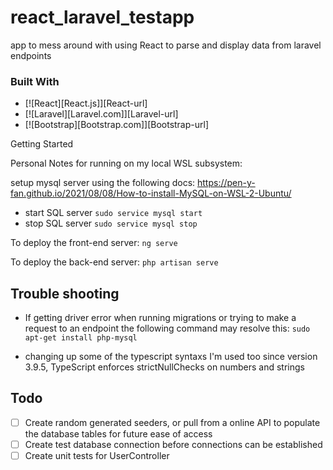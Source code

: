# react_laravel_testapp
app to mess around with using React to parse and display data from laravel endpoints

### Built With

* [![React][React.js]][React-url]
* [![Laravel][Laravel.com]][Laravel-url]
* [![Bootstrap][Bootstrap.com]][Bootstrap-url]

Getting Started

Personal Notes for running on my local WSL subsystem:

setup mysql server using the following docs:
https://pen-y-fan.github.io/2021/08/08/How-to-install-MySQL-on-WSL-2-Ubuntu/

* start SQL server `sudo service mysql start`
* stop SQL server `sudo service mysql stop`

To deploy the front-end server:
`ng serve`

To deploy the back-end server:
`php artisan serve`



## Trouble shooting

* If getting driver error when running migrations or trying to make a request to an endpoint the following command may resolve this: `sudo apt-get install php-mysql`

* changing up some of the typescript syntaxs I'm used too since version 3.9.5, TypeScript enforces strictNullChecks on numbers and strings


## Todo

- [ ] Create random generated seeders, or pull from a online API to populate the database tables for future ease of access
- [ ] Create test database connection before connections can be established
- [ ] Create unit tests for UserController
